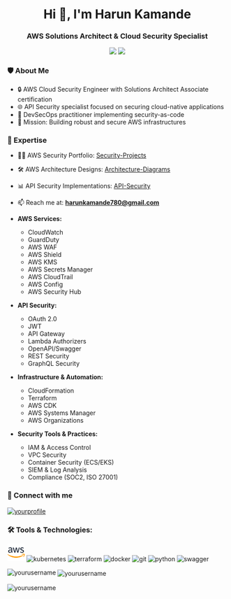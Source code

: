 <h1 align="center">Hi 👋, I'm Harun Kamande</h1>
<h3 align="center">AWS Solutions Architect & Cloud Security Specialist</h3>



<p align="center">
  <img src="https://img.shields.io/badge/AWS-Solutions_Architect_Associate-FF9900?style=for-the-badge&logo=amazon-aws" />
  <img src="https://img.shields.io/badge/API-Security_Fundamentals-4285F4?style=for-the-badge&logo=fastapi" />
</p>

### 🛡️ About Me
- 🔒 AWS Cloud Security Engineer with Solutions Architect Associate certification
- 🌐 API Security specialist focused on securing cloud-native applications
- 🚀 DevSecOps practitioner implementing security-as-code
- 🎯 Mission: Building robust and secure AWS infrastructures

### 🔐 Expertise
- 👨‍💻 AWS Security Portfolio: [Security-Projects](https://github.com/yourusername/security-projects)
- 🛠️ AWS Architecture Designs: [Architecture-Diagrams](https://github.com/yourusername/security-architecture)
- 📊 API Security Implementations: [API-Security](https://github.com/yourusername/api-security)
- 📫 Reach me at: **harunkamande780@gmail.com**

- **AWS Services:** 
  - CloudWatch
  - GuardDuty
  - AWS WAF
  - AWS Shield
  - AWS KMS
  - AWS Secrets Manager
  - AWS CloudTrail
  - AWS Config
  - AWS Security Hub

- **API Security:**
  - OAuth 2.0
  - JWT
  - API Gateway
  - Lambda Authorizers
  - OpenAPI/Swagger
  - REST Security
  - GraphQL Security

- **Infrastructure & Automation:**
  - CloudFormation
  - Terraform
  - AWS CDK
  - AWS Systems Manager
  - AWS Organizations

- **Security Tools & Practices:**
  - IAM & Access Control
  - VPC Security
  - Container Security (ECS/EKS)
  - SIEM & Log Analysis
  - Compliance (SOC2, ISO 27001)

<h3 align="left">🤝 Connect with me</h3>
<p align="left">
<a href="https://linkedin.com/in/harun-kamande" target="blank"><img align="center" src="https://raw.githubusercontent.com/rahuldkjain/github-profile-readme-generator/master/src/images/icons/Social/linked-in-alt.svg" alt="yourprofile" height="30" width="40" /></a>
</p>

<h3 align="left">🛠️ Tools & Technologies:</h3>
<p align="left">
<img src="https://raw.githubusercontent.com/devicons/devicon/master/icons/amazonwebservices/amazonwebservices-original-wordmark.svg" alt="aws" width="40" height="40"/>
<img src="https://www.vectorlogo.zone/logos/kubernetes/kubernetes-icon.svg" alt="kubernetes" width="40" height="40"/>
<img src="https://www.vectorlogo.zone/logos/terraformio/terraformio-icon.svg" alt="terraform" width="40" height="40"/>
<img src="https://www.vectorlogo.zone/logos/docker/docker-icon.svg" alt="docker" width="40" height="40"/>
<img src="https://www.vectorlogo.zone/logos/git-scm/git-scm-icon.svg" alt="git" width="40" height="40"/>
<img src="https://www.vectorlogo.zone/logos/python/python-icon.svg" alt="python" width="40" height="40"/>
<img src="https://www.vectorlogo.zone/logos/openapis/openapis-icon.svg" alt="swagger" width="40" height="40"/>
</p>

<p><img align="left" src="https://github-readme-stats.vercel.app/api/top-langs?username=yourusername&show_icons=true&locale=en&layout=compact&theme=dark" alt="yourusername" /></p>

<p>&nbsp;<img align="center" src="https://github-readme-stats.vercel.app/api?username=yourusername&show_icons=true&locale=en&theme=dark" alt="yourusername" /></p>

<p><img align="center" src="https://github-readme-streak-stats.herokuapp.com/?user=yourusername&theme=dark" alt="yourusername" /></p>
